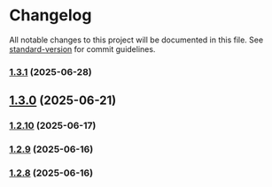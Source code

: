 # Changelog

All notable changes to this project will be documented in this file. See [standard-version](https://github.com/conventional-changelog/standard-version) for commit guidelines.

### [1.3.1](https://github.com/ljreaux/meadtools-taplist/compare/v1.3.0...v1.3.1) (2025-06-28)

## [1.3.0](https://github.com/ljreaux/meadtools-taplist/compare/v1.2.10...v1.3.0) (2025-06-21)

### [1.2.10](https://github.com/ljreaux/meadtools-taplist/compare/v1.2.9...v1.2.10) (2025-06-17)

### [1.2.9](https://github.com/ljreaux/meadtools-taplist/compare/v1.2.8...v1.2.9) (2025-06-16)

### [1.2.8](https://github.com/ljreaux/meadtools-taplist/compare/v1.2.7...v1.2.8) (2025-06-16)
